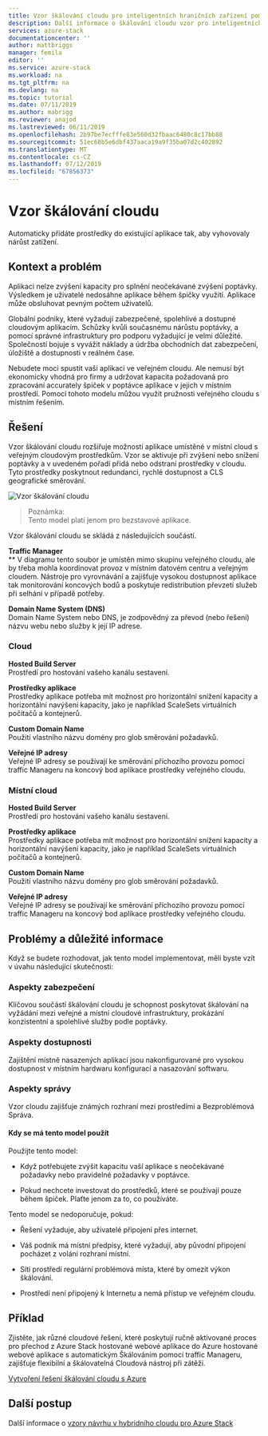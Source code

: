 ```yaml
---
title: Vzor škálování cloudu pro inteligentních hraničních zařízení pomocí služby Azure Stack | Dokumentace Microsoftu
description: Další informace o škálování cloudu vzor pro inteligentních hraničních zařízení pomocí služby Azure Stack
services: azure-stack
documentationcenter: ''
author: mattbriggs
manager: femila
editor: ''
ms.service: azure-stack
ms.workload: na
ms.tgt_pltfrm: na
ms.devlang: na
ms.topic: tutorial
ms.date: 07/11/2019
ms.author: mabrigg
ms.reviewer: anajod
ms.lastreviewed: 06/11/2019
ms.openlocfilehash: 2b97be7ecfffe83e560d32fbaac6480c8c17bb88
ms.sourcegitcommit: 51ec68b5e6dbf437aaca19a9f35ba07d2c402892
ms.translationtype: MT
ms.contentlocale: cs-CZ
ms.lasthandoff: 07/12/2019
ms.locfileid: "67856373"
---
```

# <a name="cross-cloud-scaling-pattern"></a>Vzor škálování cloudu

Automaticky přidáte prostředky do existující aplikace tak, aby vyhovovaly nárůst zatížení.

## <a name="context-and-problem"></a>Kontext a problém

Aplikaci nelze zvýšení kapacity pro splnění neočekávané zvýšení poptávky. Výsledkem je uživatelé nedosáhne aplikace během špičky využití. Aplikace může obsluhovat pevným počtem uživatelů.

Globální podniky, které vyžadují zabezpečené, spolehlivé a dostupné cloudovým aplikacím. Schůzky kvůli současnému nárůstu poptávky, a pomocí správné infrastruktury pro podporu vyžadující je velmi důležité. Společností bojuje s vyvážit náklady a údržba obchodních dat zabezpečení, úložiště a dostupnosti v reálném čase.

Nebudete moci spustit vaši aplikaci ve veřejném cloudu. Ale nemusí být ekonomicky vhodná pro firmy a udržovat kapacita požadovaná pro zpracování accurately špiček v poptávce aplikace v jejich v místním prostředí. Pomocí tohoto modelu můžou využít pružnosti veřejného cloudu s místním řešením.

## <a name="solution"></a>Řešení

Vzor škálování cloudu rozšiřuje možnosti aplikace umístěné v místní cloud s veřejným cloudovým prostředkům. Vzor se aktivuje při zvýšení nebo snížení poptávky a v uvedeném pořadí přidá nebo odstraní prostředky v cloudu. Tyto prostředky poskytnout redundanci, rychlé dostupnost a CLS geografické směrování.

![Vzor škálování cloudu](media/azure-stack-edge-pattern-cross-cloud-scaling/cross-cloud-scaling.png)

> Poznámka:  
> Tento model platí jenom pro bezstavové aplikace.

Vzor škálování cloudu se skládá z následujících součástí.

**Traffic Manager**  
** V diagramu tento soubor je umístěn mimo skupinu veřejného cloudu, ale by třeba mohla koordinovat provoz v místním datovém centru a veřejným cloudem. Nástroje pro vyrovnávání a zajišťuje vysokou dostupnost aplikace tak monitorování koncových bodů a poskytuje redistribution převzetí služeb při selhání v případě potřeby.

**Domain Name System (DNS)**  
Domain Name System nebo DNS, je zodpovědný za převod (nebo řešení) názvu webu nebo služby k její IP adrese.

### <a name="cloud"></a>Cloud

**Hosted Build Server**  
Prostředí pro hostování vašeho kanálu sestavení.

**Prostředky aplikace**  
Prostředky aplikace potřeba mít možnost pro horizontální snížení kapacity a horizontální navýšení kapacity, jako je například ScaleSets virtuálních počítačů a kontejnerů.

**Custom Domain Name**  
Použití vlastního názvu domény pro glob směrování požadavků.

**Veřejné IP adresy**  
Veřejné IP adresy se používají ke směrování příchozího provozu pomocí traffic Manageru na koncový bod aplikace prostředky veřejného cloudu.  

### <a name="local-cloud"></a>Místní cloud

**Hosted Build Server**  
Prostředí pro hostování vašeho kanálu sestavení.

**Prostředky aplikace**  
Prostředky aplikace potřeba mít možnost pro horizontální snížení kapacity a horizontální navýšení kapacity, jako je například ScaleSets virtuálních počítačů a kontejnerů.

**Custom Domain Name**  
Použití vlastního názvu domény pro glob směrování požadavků.

**Veřejné IP adresy**  
Veřejné IP adresy se používají ke směrování příchozího provozu pomocí traffic Manageru na koncový bod aplikace prostředky veřejného cloudu. 

## <a name="issues-and-considerations"></a>Problémy a důležité informace


Když se budete rozhodovat, jak tento model implementovat, měli byste vzít v úvahu následující skutečnosti:

### <a name="scalability-considerations"></a>Aspekty zabezpečení

Klíčovou součástí škálování cloudu je schopnost poskytovat škálování na vyžádání mezi veřejné a místní cloudové infrastruktury, prokázání konzistentní a spolehlivé služby podle poptávky.

### <a name="availability-considerations"></a>Aspekty dostupnosti

Zajištění místně nasazených aplikací jsou nakonfigurované pro vysokou dostupnost v místním hardwaru konfigurací a nasazování softwaru.

### <a name="manageability-considerations"></a>Aspekty správy

Vzor cloudu zajišťuje známých rozhraní mezi prostředími a Bezproblémová Správa.

#### <a name="when-to-use-this-pattern"></a>Kdy se má tento model použít

Použijte tento model:

-   Když potřebujete zvýšit kapacitu vaší aplikace s neočekávané požadavky nebo pravidelné požadavky v poptávce.

-   Pokud nechcete investovat do prostředků, které se používají pouze během špiček. Plaťte jenom za to, co používáte.

Tento model se nedoporučuje, pokud:

-   Řešení vyžaduje, aby uživatelé připojení přes internet.

-   Váš podnik má místní předpisy, které vyžadují, aby původní připojení pocházet z volání rozhraní místní.

-   Síti prostředí regulární problémová místa, které by omezit výkon škálování.

-   Prostředí není připojený k Internetu a nemá přístup ve veřejném cloudu.

## <a name="example"></a>Příklad

Zjistěte, jak různé cloudové řešení, které poskytují ručně aktivované proces pro přechod z Azure Stack hostované webové aplikace do Azure hostované webové aplikace s automatickým Škálováním pomocí traffic Manageru, zajišťuje flexibilní a škálovatelná Cloudová nástroj při zátěži.

[Vytvoření řešení škálování cloudu s Azure](https://docs.microsoft.com/azure/azure-stack/user/azure-stack-solution-cloud-burst)

## <a name="next-steps"></a>Další postup

Další informace o [vzory návrhu v hybridního cloudu pro Azure Stack](azure-stack-edge-pattern-overview.md)
